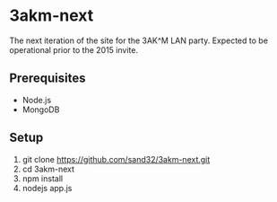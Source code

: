 3akm-next
=========
The next iteration of the site for the 3AK^M LAN party. Expected to be operational prior to the 2015 invite.

Prerequisites
-------------
* Node.js
* MongoDB

Setup
-----
1. git clone https://github.com/sand32/3akm-next.git
2. cd 3akm-next
3. npm install
4. nodejs app.js
